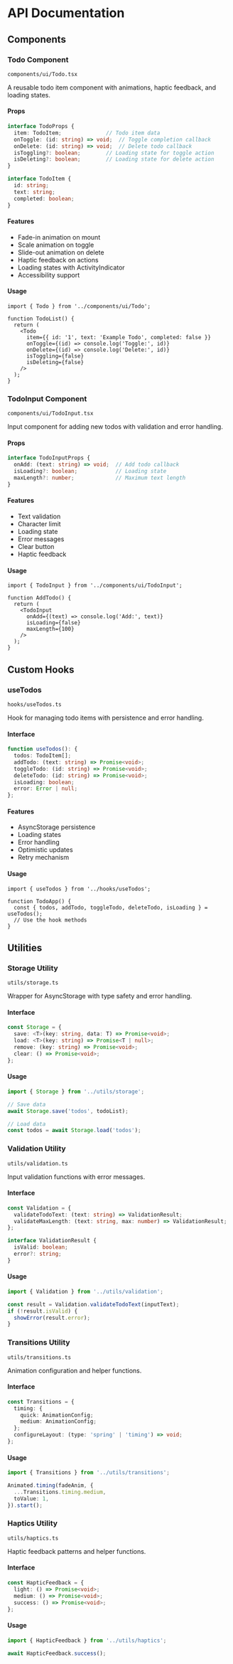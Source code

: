 # API Documentation

## Components

### Todo Component
`components/ui/Todo.tsx`

A reusable todo item component with animations, haptic feedback, and loading states.

#### Props
```typescript
interface TodoProps {
  item: TodoItem;              // Todo item data
  onToggle: (id: string) => void;  // Toggle completion callback
  onDelete: (id: string) => void;  // Delete todo callback
  isToggling?: boolean;        // Loading state for toggle action
  isDeleting?: boolean;        // Loading state for delete action
}

interface TodoItem {
  id: string;
  text: string;
  completed: boolean;
}
```

#### Features
- Fade-in animation on mount
- Scale animation on toggle
- Slide-out animation on delete
- Haptic feedback on actions
- Loading states with ActivityIndicator
- Accessibility support

#### Usage
```tsx
import { Todo } from '../components/ui/Todo';

function TodoList() {
  return (
    <Todo
      item={{ id: '1', text: 'Example Todo', completed: false }}
      onToggle={(id) => console.log('Toggle:', id)}
      onDelete={(id) => console.log('Delete:', id)}
      isToggling={false}
      isDeleting={false}
    />
  );
}
```

### TodoInput Component
`components/ui/TodoInput.tsx`

Input component for adding new todos with validation and error handling.

#### Props
```typescript
interface TodoInputProps {
  onAdd: (text: string) => void;  // Add todo callback
  isLoading?: boolean;            // Loading state
  maxLength?: number;             // Maximum text length
}
```

#### Features
- Text validation
- Character limit
- Loading state
- Error messages
- Clear button
- Haptic feedback

#### Usage
```tsx
import { TodoInput } from '../components/ui/TodoInput';

function AddTodo() {
  return (
    <TodoInput
      onAdd={(text) => console.log('Add:', text)}
      isLoading={false}
      maxLength={100}
    />
  );
}
```

## Custom Hooks

### useTodos
`hooks/useTodos.ts`

Hook for managing todo items with persistence and error handling.

#### Interface
```typescript
function useTodos(): {
  todos: TodoItem[];
  addTodo: (text: string) => Promise<void>;
  toggleTodo: (id: string) => Promise<void>;
  deleteTodo: (id: string) => Promise<void>;
  isLoading: boolean;
  error: Error | null;
};
```

#### Features
- AsyncStorage persistence
- Loading states
- Error handling
- Optimistic updates
- Retry mechanism

#### Usage
```tsx
import { useTodos } from '../hooks/useTodos';

function TodoApp() {
  const { todos, addTodo, toggleTodo, deleteTodo, isLoading } = useTodos();
  // Use the hook methods
}
```

## Utilities

### Storage Utility
`utils/storage.ts`

Wrapper for AsyncStorage with type safety and error handling.

#### Interface
```typescript
const Storage = {
  save: <T>(key: string, data: T) => Promise<void>;
  load: <T>(key: string) => Promise<T | null>;
  remove: (key: string) => Promise<void>;
  clear: () => Promise<void>;
};
```

#### Usage
```typescript
import { Storage } from '../utils/storage';

// Save data
await Storage.save('todos', todoList);

// Load data
const todos = await Storage.load('todos');
```

### Validation Utility
`utils/validation.ts`

Input validation functions with error messages.

#### Interface
```typescript
const Validation = {
  validateTodoText: (text: string) => ValidationResult;
  validateMaxLength: (text: string, max: number) => ValidationResult;
};

interface ValidationResult {
  isValid: boolean;
  error?: string;
}
```

#### Usage
```typescript
import { Validation } from '../utils/validation';

const result = Validation.validateTodoText(inputText);
if (!result.isValid) {
  showError(result.error);
}
```

### Transitions Utility
`utils/transitions.ts`

Animation configuration and helper functions.

#### Interface
```typescript
const Transitions = {
  timing: {
    quick: AnimationConfig;
    medium: AnimationConfig;
  };
  configureLayout: (type: 'spring' | 'timing') => void;
};
```

#### Usage
```typescript
import { Transitions } from '../utils/transitions';

Animated.timing(fadeAnim, {
  ...Transitions.timing.medium,
  toValue: 1,
}).start();
```

### Haptics Utility
`utils/haptics.ts`

Haptic feedback patterns and helper functions.

#### Interface
```typescript
const HapticFeedback = {
  light: () => Promise<void>;
  medium: () => Promise<void>;
  success: () => Promise<void>;
};
```

#### Usage
```typescript
import { HapticFeedback } from '../utils/haptics';

await HapticFeedback.success();
``` 